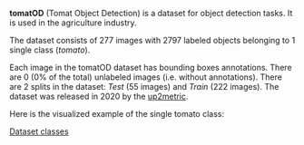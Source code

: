 **tomatOD** (Tomat Object Detection) is a dataset for object detection tasks. It is used in the agriculture industry.

The dataset consists of 277 images with 2797 labeled objects belonging to 1 single class (*tomato*).

Each image in the tomatOD dataset has bounding boxes annotations. There are 0 (0% of the total) unlabeled images (i.e. without annotations). There are 2 splits in the dataset: *Test* (55 images) and *Train* (222 images). The dataset was released in 2020 by the [up2metric](http://www.up2metric.com/computer-vision-ai/).

Here is the visualized example of the single tomato class:

[Dataset classes](https://github.com/dataset-ninja/tomatOD/raw/main/visualizations/classes_preview.webm)
